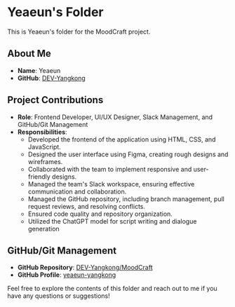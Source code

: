 # Yeaeun's Folder

This is Yeaeun's folder for the MoodCraft project.

## About Me

- **Name**: Yeaeun
- **GitHub**: [DEV-Yangkong](https://github.com/DEV-Yangkong)

## Project Contributions

- **Role**: Frontend Developer, UI/UX Designer, Slack Management, and GitHub/Git Management
- **Responsibilities**:
  - Developed the frontend of the application using HTML, CSS, and JavaScript.
  - Designed the user interface using Figma, creating rough designs and wireframes.
  - Collaborated with the team to implement responsive and user-friendly designs.
  - Managed the team's Slack workspace, ensuring effective communication and collaboration.
  - Managed the GitHub repository, including branch management, pull request reviews, and resolving conflicts.
  - Ensured code quality and repository organization.
  - Utilized the ChatGPT model for script writing and dialogue generation

## GitHub/Git Management

- **GitHub Repository**: [DEV-Yangkong/MoodCraft](https://github.com/DEV-Yangkong/MoodCraft)
- **GitHub Profile**: [yeaeun-yangkong](https://github.com/DEV-Yangkong)

Feel free to explore the contents of this folder and reach out to me if you have any questions or suggestions!

